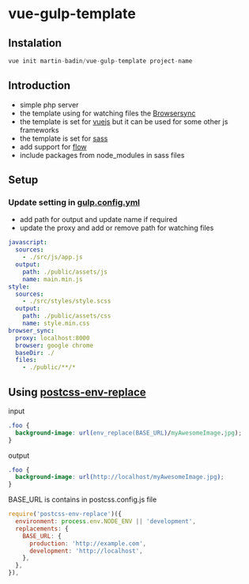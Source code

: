 # vue-gulp-template

## Instalation

```js
vue init martin-badin/vue-gulp-template project-name
```

## Introduction
* simple php server
* the template using for watching files the [Browsersync](https://browsersync.io/)
* the template is set for [vuejs](https://vuejs.org) but it can be used for some other js frameworks
* the template is set for [sass](https://sass-lang.com/)
* add support for [flow](https://flow.org/en/)
* include packages from node_modules in sass files

## Setup

### Update setting in [gulp.config.yml](https://github.com/martin-badin/vue-gulp-template/blob/master/gulp.config.yml)

* add path for output and update name if required
* update the proxy and add or remove path for watching files

```yaml
javascript:
  sources:
    - ./src/js/app.js
  output:
    path: ./public/assets/js
    name: main.min.js
style:
  sources:
    - ./src/styles/style.scss
  output:
    path: ./public/assets/css
    name: style.min.css
browser_sync:
  proxy: localhost:8000
  browser: google chrome
  baseDir: ./
  files:
    - ./public/**/*
```

## Using [postcss-env-replace](https://github.com/stehefan/postcss-env-replace)

input

```css
.foo {
  background-image: url(env_replace(BASE_URL)/myAwesomeImage.jpg);
}
```

output

```css
.foo {
  background-image: url(http://localhost/myAwesomeImage.jpg);
}
```

BASE_URL is contains in postcss.config.js file

```js
require('postcss-env-replace')({
  environment: process.env.NODE_ENV || 'development',
  replacements: {
    BASE_URL: {
      production: 'http://example.com',
      development: 'http://localhost',
    },
  },
}),
```
